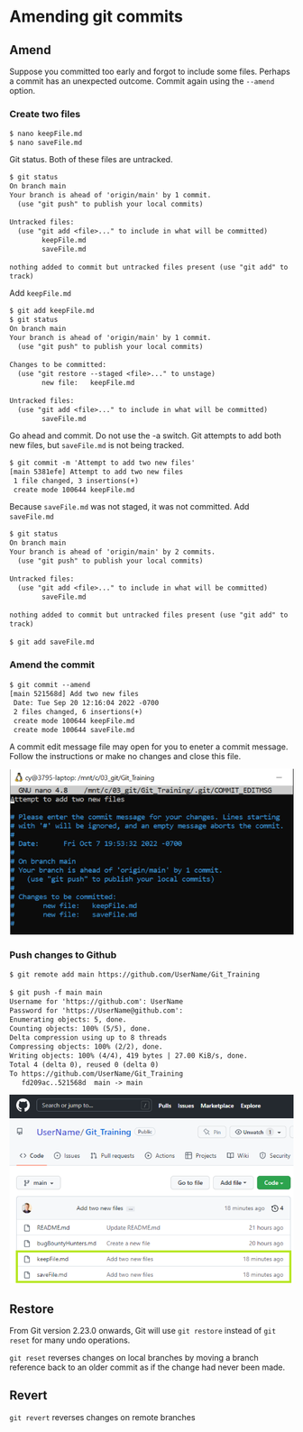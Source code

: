 # Amending git commits

## Amend
Suppose you committed too early and forgot to include some files.  Perhaps a commit has an unexpected outcome.  Commit again using the ` --amend ` option.

### Create two files

```
$ nano keepFile.md
$ nano saveFile.md
```

Git status.  Both of these files are untracked.

```
$ git status
On branch main
Your branch is ahead of 'origin/main' by 1 commit.
  (use "git push" to publish your local commits)
 
Untracked files:
  (use "git add <file>..." to include in what will be committed)
        keepFile.md
        saveFile.md
 
nothing added to commit but untracked files present (use "git add" to track)
```

Add ` keepFile.md `

```
$ git add keepFile.md
$ git status
On branch main
Your branch is ahead of 'origin/main' by 1 commit.
  (use "git push" to publish your local commits)
 
Changes to be committed:
  (use "git restore --staged <file>..." to unstage)
        new file:   keepFile.md
 
Untracked files:
  (use "git add <file>..." to include in what will be committed)
        saveFile.md
```

Go ahead and commit.  Do not use the -a switch.  Git attempts to add both new files, but ` saveFile.md ` is not being tracked.

```
$ git commit -m 'Attempt to add two new files'
[main 5381efe] Attempt to add two new files
 1 file changed, 3 insertions(+)
 create mode 100644 keepFile.md
 ```

Because ` saveFile.md ` was not staged, it was not committed.   Add  ` saveFile.md `

```
$ git status
On branch main
Your branch is ahead of 'origin/main' by 2 commits.
  (use "git push" to publish your local commits)
 
Untracked files:
  (use "git add <file>..." to include in what will be committed)
        saveFile.md
 
nothing added to commit but untracked files present (use "git add" to track)

$ git add saveFile.md

```
  
### Amend the commit

``` 
$ git commit --amend
[main 521568d] Add two new files
 Date: Tue Sep 20 12:16:04 2022 -0700
 2 files changed, 6 insertions(+)
 create mode 100644 keepFile.md
 create mode 100644 saveFile.md
```

A commit edit message file may open for you to eneter a commit message.  Follow the instructions or make no changes and close this file.

![](images/commit_msg.png)


### Push changes to Github

```
$ git remote add main https://github.com/UserName/Git_Training
 
$ git push -f main main
Username for 'https://github.com': UserName
Password for 'https://UserName@github.com':
Enumerating objects: 5, done.
Counting objects: 100% (5/5), done.
Delta compression using up to 8 threads
Compressing objects: 100% (2/2), done.
Writing objects: 100% (4/4), 419 bytes | 27.00 KiB/s, done.
Total 4 (delta 0), reused 0 (delta 0)
To https://github.com/UserName/Git_Training
   fd209ac..521568d  main -> main
```

![Screen capture showing two files addes to repo](images/TwoFiles.png)

## Restore
From Git version 2.23.0 onwards, Git will use ` git restore ` instead of ` git reset ` for many undo operations.

` git reset ` reverses changes on local branches by moving a branch reference back to an older commit as if the change had never been made.

## Revert
` git revert ` reverses changes on remote branches

